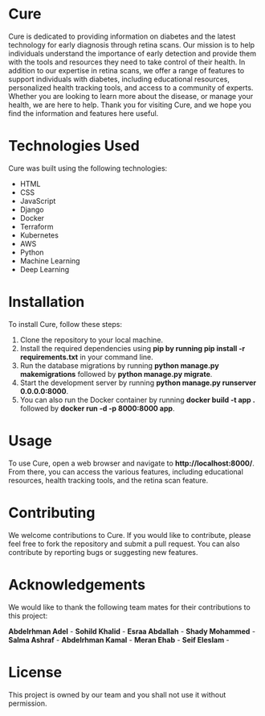 # Cure
Cure is dedicated to providing information on diabetes and the latest technology for early diagnosis through retina scans. Our mission is to help individuals understand the importance of early detection and provide them with the tools and resources they need to take control of their health. In addition to our expertise in retina scans, we offer a range of features to support individuals with diabetes, including educational resources, personalized health tracking tools, and access to a community of experts. Whether you are looking to learn more about the disease, or manage your health, we are here to help. Thank you for visiting Cure, and we hope you find the information and features here useful.

# Technologies Used
Cure was built using the following technologies:

- HTML
- CSS
- JavaScript
- Django
- Docker
- Terraform
- Kubernetes
- AWS
- Python
- Machine Learning
- Deep Learning


# Installation
To install Cure, follow these steps:

1. Clone the repository to your local machine.
2. Install the required dependencies using **pip by running pip install -r requirements.txt** in your command line.
3. Run the database migrations by running **python manage.py makemigrations** followed by **python manage.py migrate**.
4. Start the development server by running **python manage.py runserver 0.0.0.0:8000**.
5. You can also run the Docker container by running **docker build -t app .** followed by **docker run -d -p 8000:8000 app**.


# Usage
To use Cure, open a web browser and navigate to **http://localhost:8000/**. From there, you can access the various features, including educational resources, health tracking tools, and the retina scan feature.

# Contributing
We welcome contributions to Cure. If you would like to contribute, please feel free to fork the repository and submit a pull request. You can also contribute by reporting bugs or suggesting new features.


# Acknowledgements
We would like to thank the following team mates for their contributions to this project:

**Abdelrhman Adel** -
**Sohild Khalid** -
**Esraa Abdallah** -
**Shady Mohammed** -
**Salma Ashraf** -
**Abdelrhman Kamal** -
**Meran Ehab** -
**Seif Eleslam** -


# License
This project is owned by our team and you shall not use it without permission.
